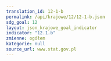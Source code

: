 ```yaml
---
translation_id: 12-1-b
permalink: /api/krajowe/12/12-1-b.json
sdg_goal: 12
layout: json_krajowe_goal_indicator
indicator: "12.1.b"
zmienne: ogółem
kategorie: null
source_url: www.stat.gov.pl
---
```

